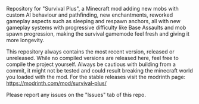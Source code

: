 Repository for "Survival Plus", a Minecraft mod adding new mobs with custom AI behaviour and pathfinding, new enchantments, reworked gameplay aspects such as sleeping and respawn anchors, all with new gameplay systems with progressive difficulty like Base Assaults and mob spawn progression, making the survival gamemode feel fresh and giving it more longevity.

This repository always contains the most recent version, released or unreleased. While no compiled versions are released here, feel free to compile the project yourself. Always be cautious with building from a commit, it might not be tested and could result breaking the minecraft world you loaded with the mod.
For the stable releases visit the modrinth page: https://modrinth.com/mod/survival-plus/

Please report any issues on the "Issues" tab of this repo.
